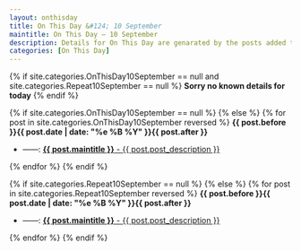 ```yaml
---
layout: onthisday
title: On This Day &#124; 10 September
maintitle: On This Day — 10 September
description: Details for On This Day are genarated by the posts added to the website so the content is subject to changes/updates over time.
categories: [On This Day]
---
```


{% if site.categories.OnThisDay10September == null and site.categories.Repeat10September == null %}
<strong>Sorry no known details for today</strong>
{% endif %}

{% if site.categories.OnThisDay10September == null %}
{% else %}
{% for post in site.categories.OnThisDay10September reversed %}
<strong>{{ post.before }}{{ post.date | date: "%e %B %Y" }}{{ post.after }}</strong>
<ul>
<li> ——: <a class="{{ post.class }}" href="{{ post.url }}"><strong>{{ post.maintitle }}</strong> - {{ post.post_description }}</a></li>
</ul>
{% endfor %}
{% endif %}

{% if site.categories.Repeat10September == null %}
{% else %}
{% for post in site.categories.Repeat10September reversed %}
<strong>{{ post.before }}{{ post.date | date: "%e %B %Y" }}{{ post.after }}</strong>
<ul>
<li> ——: <a class="{{ post.class }}" href="{{ post.url }}"><strong>{{ post.maintitle }}</strong> - {{ post.post_description }}</a></li>
</ul>
{% endfor %}
{% endif %}
